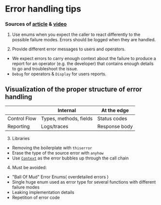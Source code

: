 
# Error handling tips

### Sources of [article](https://www.lpalmieri.com/posts/error-handling-rust/) & [video](https://www.youtube.com/watch?v=jpVzSse7oJ4&t=807s) 

1. Use enums when you expect the caller to react differently to the possible failure modes. Errors should be logged when they are handled.

2. Provide different error messages to users and operators. 
 - We expect errors to carry enough context about the failure to produce a report for an operator (e.g. the developer) that contains enough details to go and troubleshoot the issue.
 - `Debug` for operators & `Display` for users reports.


## Visualization of the proper structure of error handling

|              | Internal               | At the edge   |
| ------------ | ---------------------- |-------------- |
| Control Flow | Types, methods, fields | Status codes  |
| Reporting    | Logs/traces            | Response body |


3. Libraries
- Removing the boilerplate with `thiserror`
- Erase the type of the source error with `anyhow` 
- Use [`Context`](https://docs.rs/anyhow/latest/anyhow/trait.Context.html) as the error bubbles up through the call chain

4.  Must be avoided: 
- "Ball Of Mud" Error Enums( overdetailed errors )
- Single huge enum used as error type for several functions with different failure modes
- Leaking implementation details
- Repetition of error code

